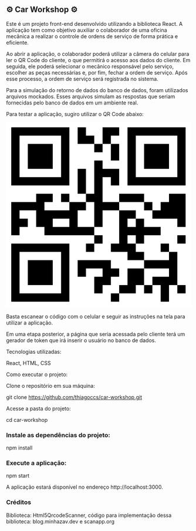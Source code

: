 <h2>⚙️ Car Workshop ⚙️</h2>
Este é um projeto front-end desenvolvido utilizando a biblioteca React. A aplicação tem como objetivo auxiliar o colaborador de uma oficina mecânica a realizar o controle de ordens de serviço de forma prática e eficiente.

Ao abrir a aplicação, o colaborador poderá utilizar a câmera do celular para ler o QR Code do cliente, o que permitirá o acesso aos dados do cliente. Em seguida, ele poderá selecionar o mecânico responsável pelo serviço, escolher as peças necessárias e, por fim, fechar a ordem de serviço. Após esse processo, a ordem de serviço será registrada no sistema.

Para a simulação do retorno de dados do banco de dados, foram utilizados arquivos mockados. Esses arquivos simulam as respostas que seriam fornecidas pelo banco de dados em um ambiente real.

Para testar a aplicação, sugiro utilizar o QR Code abaixo:

![QR Code para teste](https://github.com/thiagoccs/car_workshop/blob/main/qrplus-code-1681773932492.jpg?raw=true)

Basta escanear o código com o celular e seguir as instruções na tela para utilizar a aplicação.

Em uma etapa posterior, a página que seria acessada pelo cliente terá um gerador de token que irá inserir o usuário no banco de dados.

Tecnologias utilizadas:

React, HTML, CSS

Como executar o projeto:

Clone o repositório em sua máquina:

git clone https://github.com/thiagoccs/car-workshop.git

Acesse a pasta do projeto:

cd car-workshop

<h3>Instale as dependências do projeto:</h3>
<p>npm install</p>
<h3>Execute a aplicação:</h3>
<p>npm start</p>
<p>A aplicação estará disponível no endereço http://localhost:3000.</p>
<h3>Créditos</h3>
<p>Biblioteca: Html5QrcodeScanner, código para implementação dessa biblioteca: blog.minhazav.dev e scanapp.org</p>
